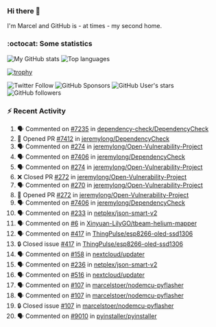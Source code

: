 ### Hi there 👋

I'm Marcel and GitHub is - at times - my second home.

<!--
**marcelstoer/marcelstoer** is a ✨ _special_ ✨ repository because its `README.md` (this file) appears on your GitHub profile.

Here are some ideas to get you started:

- 🔭 I’m currently working on ...
- 🌱 I’m currently learning ...
- 👯 I’m looking to collaborate on ...
- 🤔 I’m looking for help with ...
- 💬 Ask me about ...
- 📫 How to reach me: ...
- 😄 Pronouns: ...
- ⚡ Fun fact: ...
-->

### :octocat: Some statistics

<!-- https://github.com/anuraghazra/github-readme-stats -->

![My GitHub stats](https://github-readme-stats.vercel.app/api?username=marcelstoer&count_private=true&show_icons=true&hide_title=true)
![Top languages](https://github-readme-stats.vercel.app/api/top-langs/?username=marcelstoer&layout=compact&count_private=true&show_icons=true&hide_title=true&langs_count=10)

[![trophy](https://github-profile-trophy.vercel.app/?username=marcelstoer)](https://github.com/marcelstoer)

![Twitter Follow](https://img.shields.io/twitter/follow/frightanic?style=social)
![GitHub Sponsors](https://img.shields.io/github/sponsors/marcelstoer?style=social)
![GitHub User's stars](https://img.shields.io/github/stars/marcelstoer?style=social)
![GitHub followers](https://img.shields.io/github/followers/marcelstoer?style=social)

### :zap: Recent Activity

<!--START_SECTION:activity-->
1. 🗣 Commented on [#7235](https://github.com/dependency-check/DependencyCheck/issues/7235#issuecomment-2663272437) in [dependency-check/DependencyCheck](https://github.com/dependency-check/DependencyCheck)
2. 💪 Opened PR [#7412](https://github.com/jeremylong/DependencyCheck/pull/7412) in [jeremylong/DependencyCheck](https://github.com/jeremylong/DependencyCheck)
3. 🗣 Commented on [#274](https://github.com/jeremylong/Open-Vulnerability-Project/pull/274#issuecomment-2661531284) in [jeremylong/Open-Vulnerability-Project](https://github.com/jeremylong/Open-Vulnerability-Project)
4. 🗣 Commented on [#7406](https://github.com/jeremylong/DependencyCheck/issues/7406#issuecomment-2661529213) in [jeremylong/DependencyCheck](https://github.com/jeremylong/DependencyCheck)
5. 🗣 Commented on [#274](https://github.com/jeremylong/Open-Vulnerability-Project/pull/274#issuecomment-2661437535) in [jeremylong/Open-Vulnerability-Project](https://github.com/jeremylong/Open-Vulnerability-Project)
6. ❌ Closed PR [#272](https://github.com/jeremylong/Open-Vulnerability-Project/pull/272) in [jeremylong/Open-Vulnerability-Project](https://github.com/jeremylong/Open-Vulnerability-Project)
7. 🗣 Commented on [#270](https://github.com/jeremylong/Open-Vulnerability-Project/issues/270#issuecomment-2661355543) in [jeremylong/Open-Vulnerability-Project](https://github.com/jeremylong/Open-Vulnerability-Project)
8. 💪 Opened PR [#272](https://github.com/jeremylong/Open-Vulnerability-Project/pull/272) in [jeremylong/Open-Vulnerability-Project](https://github.com/jeremylong/Open-Vulnerability-Project)
9. 🗣 Commented on [#7406](https://github.com/jeremylong/DependencyCheck/issues/7406#issuecomment-2661350172) in [jeremylong/DependencyCheck](https://github.com/jeremylong/DependencyCheck)
10. 🗣 Commented on [#233](https://github.com/netplex/json-smart-v2/pull/233#issuecomment-2656087460) in [netplex/json-smart-v2](https://github.com/netplex/json-smart-v2)
11. 🗣 Commented on [#6](https://github.com/Xinyuan-LilyGO/tbeam-helium-mapper/issues/6#issuecomment-2655656832) in [Xinyuan-LilyGO/tbeam-helium-mapper](https://github.com/Xinyuan-LilyGO/tbeam-helium-mapper)
12. 🗣 Commented on [#417](https://github.com/ThingPulse/esp8266-oled-ssd1306/issues/417#issuecomment-2655655160) in [ThingPulse/esp8266-oled-ssd1306](https://github.com/ThingPulse/esp8266-oled-ssd1306)
13. 🔒 Closed issue [#417](https://github.com/ThingPulse/esp8266-oled-ssd1306/issues/417) in [ThingPulse/esp8266-oled-ssd1306](https://github.com/ThingPulse/esp8266-oled-ssd1306)
14. 🗣 Commented on [#158](https://github.com/nextcloud/updater/issues/158#issuecomment-2650200772) in [nextcloud/updater](https://github.com/nextcloud/updater)
15. 🗣 Commented on [#236](https://github.com/netplex/json-smart-v2/issues/236#issuecomment-2650037148) in [netplex/json-smart-v2](https://github.com/netplex/json-smart-v2)
16. 🗣 Commented on [#516](https://github.com/nextcloud/updater/pull/516#issuecomment-2639974866) in [nextcloud/updater](https://github.com/nextcloud/updater)
17. 🗣 Commented on [#107](https://github.com/marcelstoer/nodemcu-pyflasher/issues/107#issuecomment-2631443363) in [marcelstoer/nodemcu-pyflasher](https://github.com/marcelstoer/nodemcu-pyflasher)
18. 🗣 Commented on [#107](https://github.com/marcelstoer/nodemcu-pyflasher/issues/107#issuecomment-2631414843) in [marcelstoer/nodemcu-pyflasher](https://github.com/marcelstoer/nodemcu-pyflasher)
19. 🔒 Closed issue [#107](https://github.com/marcelstoer/nodemcu-pyflasher/issues/107) in [marcelstoer/nodemcu-pyflasher](https://github.com/marcelstoer/nodemcu-pyflasher)
20. 🗣 Commented on [#9010](https://github.com/pyinstaller/pyinstaller/pull/9010#issuecomment-2630082137) in [pyinstaller/pyinstaller](https://github.com/pyinstaller/pyinstaller)
<!--END_SECTION:activity-->

